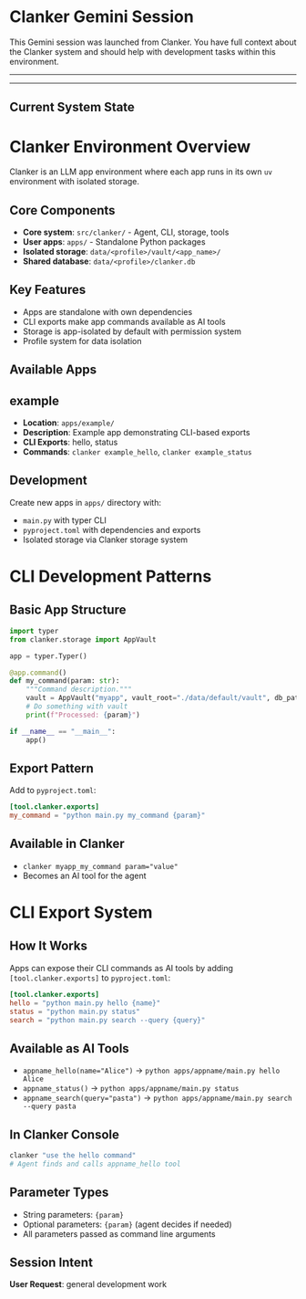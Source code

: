 # Clanker Gemini Session

This Gemini session was launched from Clanker. You have full context about the Clanker system 
and should help with development tasks within this environment.

---

---
## Current System State

# Clanker Environment Overview

Clanker is an LLM app environment where each app runs in its own `uv` environment with isolated storage.

## Core Components
- **Core system**: `src/clanker/` - Agent, CLI, storage, tools
- **User apps**: `apps/` - Standalone Python packages
- **Isolated storage**: `data/<profile>/vault/<app_name>/`
- **Shared database**: `data/<profile>/clanker.db`

## Key Features
- Apps are standalone with own dependencies
- CLI exports make app commands available as AI tools
- Storage is app-isolated by default with permission system
- Profile system for data isolation


## Available Apps

## example
- **Location**: `apps/example/`
- **Description**: Example app demonstrating CLI-based exports
- **CLI Exports**: hello, status
- **Commands**: `clanker example_hello`, `clanker example_status`

## Development
Create new apps in `apps/` directory with:
- `main.py` with typer CLI
- `pyproject.toml` with dependencies and exports
- Isolated storage via Clanker storage system

# CLI Development Patterns

## Basic App Structure
```python
import typer
from clanker.storage import AppVault

app = typer.Typer()

@app.command()
def my_command(param: str):
    """Command description."""
    vault = AppVault("myapp", vault_root="./data/default/vault", db_path="./data/default/clanker.db")
    # Do something with vault
    print(f"Processed: {param}")

if __name__ == "__main__":
    app()
```

## Export Pattern
Add to `pyproject.toml`:
```toml
[tool.clanker.exports]
my_command = "python main.py my_command {param}"
```

## Available in Clanker
- `clanker myapp_my_command param="value"`
- Becomes an AI tool for the agent


# CLI Export System

## How It Works
Apps can expose their CLI commands as AI tools by adding `[tool.clanker.exports]` to `pyproject.toml`:

```toml
[tool.clanker.exports]
hello = "python main.py hello {name}"
status = "python main.py status"
search = "python main.py search --query {query}"
```

## Available as AI Tools
- `appname_hello(name="Alice")` → `python apps/appname/main.py hello Alice`
- `appname_status()` → `python apps/appname/main.py status`
- `appname_search(query="pasta")` → `python apps/appname/main.py search --query pasta`

## In Clanker Console
```bash
clanker "use the hello command"
# Agent finds and calls appname_hello tool
```

## Parameter Types
- String parameters: `{param}`
- Optional parameters: `{param}` (agent decides if needed)
- All parameters passed as command line arguments


## Session Intent

**User Request**: general development work